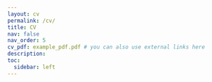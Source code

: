 ```yaml
---
layout: cv
permalink: /cv/
title: CV
nav: false
nav_order: 5
cv_pdf: example_pdf.pdf # you can also use external links here
description: 
toc:
  sidebar: left
---
```

